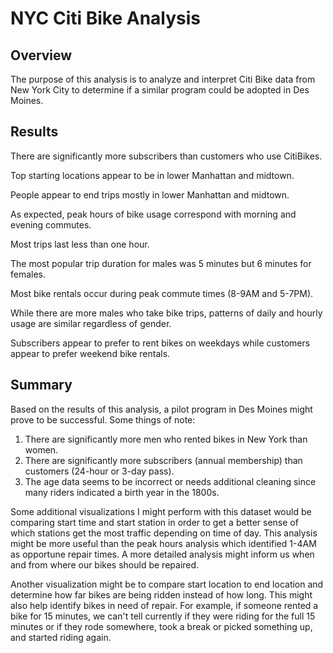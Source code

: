 # NYC Citi Bike Analysis

## Overview
The purpose of this analysis is to analyze and interpret Citi Bike data from New York City to determine if a similar program could be adopted in Des Moines.

## Results
There are significantly more subscribers than customers who use CitiBikes.

Top starting locations appear to be in lower Manhattan and midtown.

People appear to end trips mostly in lower Manhattan and midtown.

As expected, peak hours of bike usage correspond with morning and evening commutes.

Most trips last less than one hour.

The most popular trip duration for males was 5 minutes but 6 minutes for females.

Most bike rentals occur during peak commute times (8-9AM and 5-7PM).

While there are more males who take bike trips, patterns of daily and hourly usage are similar regardless of gender.

Subscribers appear to prefer to rent bikes on weekdays while customers appear to prefer weekend bike rentals.


## Summary
Based on the results of this analysis, a pilot program in Des Moines might prove to be successful. Some things of note:
1. There are significantly more men who rented bikes in New York than women.
2. There are significantly more subscribers (annual membership) than customers (24-hour or 3-day pass).
3. The age data seems to be incorrect or needs additional cleaning since many riders indicated a birth year in the 1800s.

Some additional visualizations I might perform with this dataset would be comparing start time and start station in order to get a better sense of which stations get the most traffic depending on time of day. This analysis might be more useful than the peak hours analysis which identified 1-4AM as opportune repair times. A more detailed analysis might inform us when and from where our bikes should be repaired.

Another visualization might be to compare start location to end location and determine how far bikes are being ridden instead of how long. This might also help identify bikes in need of repair. For example, if someone rented a bike for 15 minutes, we can't tell currently if they were riding for the full 15 minutes or if they rode somewhere, took a break or picked something up, and started riding again. 